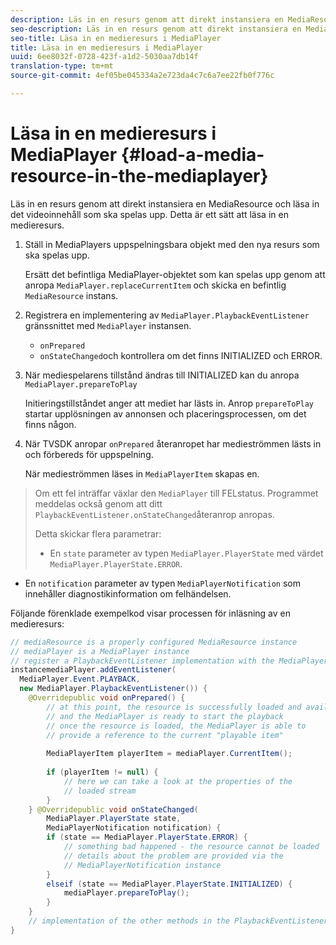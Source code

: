 ```yaml
---
description: Läs in en resurs genom att direkt instansiera en MediaResource och läsa in det videoinnehåll som ska spelas upp. Detta är ett sätt att läsa in en medieresurs.
seo-description: Läs in en resurs genom att direkt instansiera en MediaResource och läsa in det videoinnehåll som ska spelas upp. Detta är ett sätt att läsa in en medieresurs.
seo-title: Läsa in en medieresurs i MediaPlayer
title: Läsa in en medieresurs i MediaPlayer
uuid: 6ee8032f-0728-423f-a1d2-5030aa7db14f
translation-type: tm+mt
source-git-commit: 4ef05be045334a2e723da4c7c6a7ee22fb0f776c

---
```



# Läsa in en medieresurs i MediaPlayer {#load-a-media-resource-in-the-mediaplayer}

Läs in en resurs genom att direkt instansiera en MediaResource och läsa in det videoinnehåll som ska spelas upp. Detta är ett sätt att läsa in en medieresurs.

1. Ställ in MediaPlayers uppspelningsbara objekt med den nya resurs som ska spelas upp.

   Ersätt det befintliga MediaPlayer-objektet som kan spelas upp genom att anropa `MediaPlayer.replaceCurrentItem` och skicka en befintlig `MediaResource` instans.

1. Registrera en implementering av `MediaPlayer.PlaybackEventListener` gränssnittet med `MediaPlayer` instansen.

   * `onPrepared`
   * `onStateChanged`och kontrollera om det finns INITIALIZED och ERROR.

1. När mediespelarens tillstånd ändras till INITIALIZED kan du anropa `MediaPlayer.prepareToPlay`

   Initieringstillståndet anger att mediet har lästs in. Anrop `prepareToPlay` startar upplösningen av annonsen och placeringsprocessen, om det finns någon.

1. När TVSDK anropar `onPrepared` återanropet har medieströmmen lästs in och förbereds för uppspelning.

   När medieströmmen läses in `MediaPlayerItem` skapas en.

>Om ett fel inträffar växlar den `MediaPlayer` till FELstatus. Programmet meddelas också genom att ditt `PlaybackEventListener.onStateChanged`återanrop anropas.
>
>Detta skickar flera parametrar:
>* En `state` parameter av typen `MediaPlayer.PlayerState` med värdet `MediaPlayer.PlayerState.ERROR`.
   >
   >
* En `notification` parameter av typen `MediaPlayerNotification` som innehåller diagnostikinformation om felhändelsen.


Följande förenklade exempelkod visar processen för inläsning av en medieresurs:

```java
// mediaResource is a properly configured MediaResource instance 
// mediaPlayer is a MediaPlayer instance 
// register a PlaybackEventListener implementation with the MediaPlayer  
instancemediaPlayer.addEventListener( 
  MediaPlayer.Event.PLAYBACK, 
  new MediaPlayer.PlaybackEventListener()) { 
    @Overridepublic void onPrepared() { 
        // at this point, the resource is successfully loaded and available 
        // and the MediaPlayer is ready to start the playback 
        // once the resource is loaded, the MediaPlayer is able to 
        // provide a reference to the current "playable item" 
 
        MediaPlayerItem playerItem = mediaPlayer.CurrentItem(); 
 
        if (playerItem != null) {     
            // here we can take a look at the properties of the     
            // loaded stream 
        } 
    } @Overridepublic void onStateChanged( 
        MediaPlayer.PlayerState state,  
        MediaPlayerNotification notification) { 
        if (state == MediaPlayer.PlayerState.ERROR) { 
            // something bad happened - the resource cannot be loaded    
            // details about the problem are provided via the  
            // MediaPlayerNotification instance 
        }  
        elseif (state == MediaPlayer.PlayerState.INITIALIZED) {     
            mediaPlayer.prepareToPlay(); 
        } 
    } 
    // implementation of the other methods in the PlaybackEventListener interface... 
} 
```
